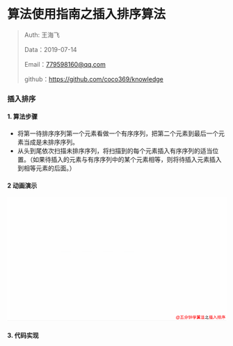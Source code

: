 # 算法使用指南之插入排序算法

> Auth: 王海飞
>
> Data：2019-07-14
>
> Email：779598160@qq.com
>
> github：https://github.com/coco369/knowledge

### 插入排序

#### 1. 算法步骤

- 将第一待排序序列第一个元素看做一个有序序列，把第二个元素到最后一个元素当成是未排序序列。
- 从头到尾依次扫描未排序序列，将扫描到的每个元素插入有序序列的适当位置。（如果待插入的元素与有序序列中的某个元素相等，则将待插入元素插入到相等元素的后面。）

#### 2 动画演示

![插入排序](images/插入排序图解.gif)

#### 3. 代码实现



